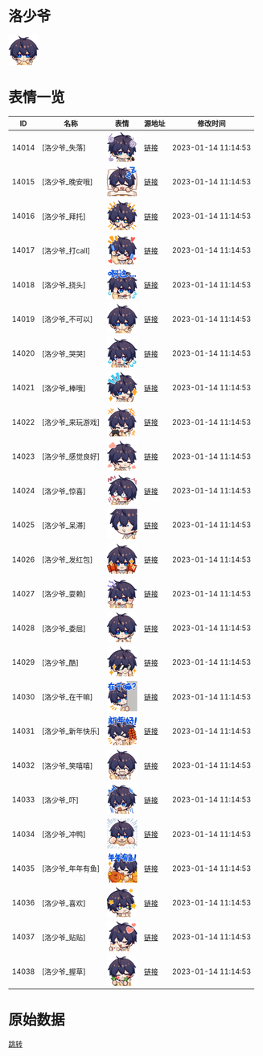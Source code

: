 # 洛少爷

<img src="./cover.png" height="60" alt="cover" />

# 表情一览

|ID|名称|表情|源地址|修改时间|
|----|----|----|----|----|
|14014|[洛少爷_失落]|<img src="./pic/014014_%5B洛少爷_失落%5D.png" height="60" alt="失落"/>|[链接](https://i0.hdslb.com/bfs/garb/item/98918dffdfdc40b62bc551aac69e1134fa2600df.png)|2023-01-14 11:14:53|
|14015|[洛少爷_晚安哦]|<img src="./pic/014015_%5B洛少爷_晚安哦%5D.png" height="60" alt="晚安哦"/>|[链接](https://i0.hdslb.com/bfs/garb/item/a7bad2dc26e7927586372290c9afb0c389c50136.png)|2023-01-14 11:14:53|
|14016|[洛少爷_拜托]|<img src="./pic/014016_%5B洛少爷_拜托%5D.png" height="60" alt="拜托"/>|[链接](https://i0.hdslb.com/bfs/garb/item/89ada143647ae87506b29dd127be902044d5c97d.png)|2023-01-14 11:14:53|
|14017|[洛少爷_打call]|<img src="./pic/014017_%5B洛少爷_打call%5D.png" height="60" alt="打call"/>|[链接](https://i0.hdslb.com/bfs/garb/item/63495966f6189164e820278422cecceac2bdbe18.png)|2023-01-14 11:14:53|
|14018|[洛少爷_挠头]|<img src="./pic/014018_%5B洛少爷_挠头%5D.png" height="60" alt="挠头"/>|[链接](https://i0.hdslb.com/bfs/garb/item/d9cd9d9ab83b427e30abd4a40c1f038e3408dab8.png)|2023-01-14 11:14:53|
|14019|[洛少爷_不可以]|<img src="./pic/014019_%5B洛少爷_不可以%5D.png" height="60" alt="不可以"/>|[链接](https://i0.hdslb.com/bfs/garb/item/35b08315d252c3391cce893bdba658264c6c7f87.png)|2023-01-14 11:14:53|
|14020|[洛少爷_哭哭]|<img src="./pic/014020_%5B洛少爷_哭哭%5D.png" height="60" alt="哭哭"/>|[链接](https://i0.hdslb.com/bfs/garb/item/6de5987a8b7d7ea1b9590040a6fdec1ff3f382d7.png)|2023-01-14 11:14:53|
|14021|[洛少爷_棒哦]|<img src="./pic/014021_%5B洛少爷_棒哦%5D.png" height="60" alt="棒哦"/>|[链接](https://i0.hdslb.com/bfs/garb/item/040e95003f731f5ece8fab4db3dca848498d4f96.png)|2023-01-14 11:14:53|
|14022|[洛少爷_来玩游戏]|<img src="./pic/014022_%5B洛少爷_来玩游戏%5D.png" height="60" alt="来玩游戏"/>|[链接](https://i0.hdslb.com/bfs/garb/item/049b54b4d78be1fc04a5a2f9e5186a44409cc2dc.png)|2023-01-14 11:14:53|
|14023|[洛少爷_感觉良好]|<img src="./pic/014023_%5B洛少爷_感觉良好%5D.png" height="60" alt="感觉良好"/>|[链接](https://i0.hdslb.com/bfs/garb/item/806737c14b6086f9065fe7ce50196fad6833105e.png)|2023-01-14 11:14:53|
|14024|[洛少爷_惊喜]|<img src="./pic/014024_%5B洛少爷_惊喜%5D.png" height="60" alt="惊喜"/>|[链接](https://i0.hdslb.com/bfs/garb/item/0a21d45ab117aa2f8f894fb0cd6fd9d6d40d7f65.png)|2023-01-14 11:14:53|
|14025|[洛少爷_呆滞]|<img src="./pic/014025_%5B洛少爷_呆滞%5D.png" height="60" alt="呆滞"/>|[链接](https://i0.hdslb.com/bfs/garb/item/47085b168e5386572875c87058266074e9237972.png)|2023-01-14 11:14:53|
|14026|[洛少爷_发红包]|<img src="./pic/014026_%5B洛少爷_发红包%5D.png" height="60" alt="发红包"/>|[链接](https://i0.hdslb.com/bfs/garb/item/b8a339bfa59a96324d313d9f469f29e28a54cb5c.png)|2023-01-14 11:14:53|
|14027|[洛少爷_耍赖]|<img src="./pic/014027_%5B洛少爷_耍赖%5D.png" height="60" alt="耍赖"/>|[链接](https://i0.hdslb.com/bfs/garb/item/bd10a3b9b401c8cbca76232b3d189d05f01dd370.png)|2023-01-14 11:14:53|
|14028|[洛少爷_委屈]|<img src="./pic/014028_%5B洛少爷_委屈%5D.png" height="60" alt="委屈"/>|[链接](https://i0.hdslb.com/bfs/garb/item/44c01ee4ded08f696bd8205134857b5cbcdc7555.png)|2023-01-14 11:14:53|
|14029|[洛少爷_酷]|<img src="./pic/014029_%5B洛少爷_酷%5D.png" height="60" alt="酷"/>|[链接](https://i0.hdslb.com/bfs/garb/item/244f77f6eca3d076f393d94a4aea75c0d8d7b227.png)|2023-01-14 11:14:53|
|14030|[洛少爷_在干嘛]|<img src="./pic/014030_%5B洛少爷_在干嘛%5D.png" height="60" alt="在干嘛"/>|[链接](https://i0.hdslb.com/bfs/garb/item/cb3265502727a13d967595b3f7e7926871fd2884.png)|2023-01-14 11:14:53|
|14031|[洛少爷_新年快乐]|<img src="./pic/014031_%5B洛少爷_新年快乐%5D.png" height="60" alt="新年快乐"/>|[链接](https://i0.hdslb.com/bfs/garb/item/4fca9fc46a42742cfe03f9ce71600c3305862879.png)|2023-01-14 11:14:53|
|14032|[洛少爷_笑嘻嘻]|<img src="./pic/014032_%5B洛少爷_笑嘻嘻%5D.png" height="60" alt="笑嘻嘻"/>|[链接](https://i0.hdslb.com/bfs/garb/item/84dbb1f76cef827e07649034853a49a9ede7ebd7.png)|2023-01-14 11:14:53|
|14033|[洛少爷_吓]|<img src="./pic/014033_%5B洛少爷_吓%5D.png" height="60" alt="吓"/>|[链接](https://i0.hdslb.com/bfs/garb/item/cc3fe7baf955e35ef347ccf90015fd2f9a6a73b9.png)|2023-01-14 11:14:53|
|14034|[洛少爷_冲鸭]|<img src="./pic/014034_%5B洛少爷_冲鸭%5D.png" height="60" alt="冲鸭"/>|[链接](https://i0.hdslb.com/bfs/garb/item/a0c40a4fd5ed5297ab4ad5569676ef27e5c6a765.png)|2023-01-14 11:14:53|
|14035|[洛少爷_年年有鱼]|<img src="./pic/014035_%5B洛少爷_年年有鱼%5D.png" height="60" alt="年年有鱼"/>|[链接](https://i0.hdslb.com/bfs/garb/item/7d7b450568f475a1f4ced51250642362c7491946.png)|2023-01-14 11:14:53|
|14036|[洛少爷_喜欢]|<img src="./pic/014036_%5B洛少爷_喜欢%5D.png" height="60" alt="喜欢"/>|[链接](https://i0.hdslb.com/bfs/garb/item/8c322c65a5f4db268945e3d59423b8a51e052bf4.png)|2023-01-14 11:14:53|
|14037|[洛少爷_贴贴]|<img src="./pic/014037_%5B洛少爷_贴贴%5D.png" height="60" alt="贴贴"/>|[链接](https://i0.hdslb.com/bfs/garb/item/c624fd091570b4b9a6ac27dfa7eb5509e890a095.png)|2023-01-14 11:14:53|
|14038|[洛少爷_握草]|<img src="./pic/014038_%5B洛少爷_握草%5D.png" height="60" alt="握草"/>|[链接](https://i0.hdslb.com/bfs/garb/item/1ea907212c393a8073e6ca7632ecd8170d741157.png)|2023-01-14 11:14:53|

# 原始数据

[跳转](./raw.json)

